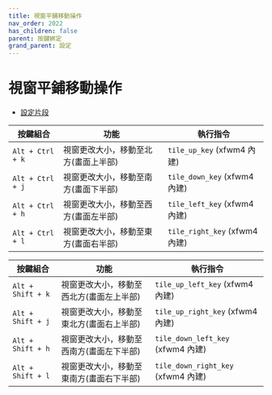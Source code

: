 ```yaml
---
title: 視窗平鋪移動操作
nav_order: 2022
has_children: false
parent: 按鍵綁定
grand_parent: 設定
---
```



# 視窗平鋪移動操作


* [設定片段](https://github.com/samwhelp/linuxmint-xfce-adjustment/blob/main/prototype/main/xfce-config/Main/asset/overlay/etc/skel/.config/xfce4/xfconf/xfce-perchannel-xml/xfce4-keyboard-shortcuts.xml#L191)

| 按鍵組合          | 功能           | 執行指令              |
| ----------------- | -------------- | ---------------------------- |
| `Alt + Ctrl + k` | 視窗更改大小，移動至北方(畫面上半部) | `tile_up_key` (xfwm4 內建)    |
| `Alt + Ctrl + j` | 視窗更改大小，移動至南方(畫面下半部)  | `tile_down_key` (xfwm4 內建)  |
| `Alt + Ctrl + h` | 視窗更改大小，移動至西方(畫面左半部) | `tile_left_key` (xfwm4 內建)  |
| `Alt + Ctrl + l` | 視窗更改大小，移動至東方(畫面右半部) | `tile_right_key` (xfwm4 內建) |



| 按鍵組合          | 功能           | 執行指令              |
| ----------------- | -------------- | ---------------------------- |
| `Alt + Shift + k` | 視窗更改大小，移動至西北方(畫面左上半部) | `tile_up_left_key` (xfwm4 內建)    |
| `Alt + Shift + j` | 視窗更改大小，移動至東北方(畫面右上半部) | `tile_up_right_key` (xfwm4 內建)  |
| `Alt + Shift + h` | 視窗更改大小，移動至西南方(畫面左下半部) | `tile_down_left_key` (xfwm4 內建)  |
| `Alt + Shift + l` | 視窗更改大小，移動至東南方(畫面右下半部) | `tile_down_right_key` (xfwm4 內建) |
